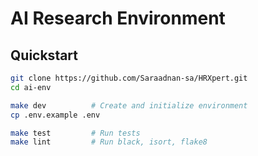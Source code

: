 # AI Research Environment

## Quickstart

```bash
git clone https://github.com/Saraadnan-sa/HRXpert.git
cd ai-env

make dev          # Create and initialize environment
cp .env.example .env

make test         # Run tests
make lint         # Run black, isort, flake8
